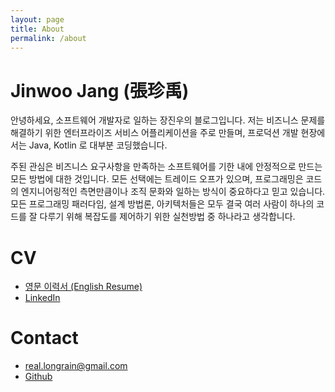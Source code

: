 ```yaml
---
layout: page
title: About
permalink: /about
---
```


# Jinwoo Jang (張珍禹)

안녕하세요, 소프트웨어 개발자로 일하는 장진우의 블로그입니다. 저는 비즈니스 문제를 해결하기 위한 엔터프라이즈 서비스 어플리케이션을 주로 만들며, 프로덕션 개발 현장에서는 Java, Kotlin 로 대부분 코딩했습니다.

주된 관심은 비즈니스 요구사항을 만족하는 소프트웨어를 기한 내에 안정적으로 만드는 모든 방법에 대한 것입니다. 모든 선택에는 트레이드 오프가 있으며, 프로그래밍은 코드의 엔지니어링적인 측면만큼이나 조직 문화와 일하는 방식이 중요하다고 믿고 있습니다. 모든 프로그래밍 패러다임, 설계 방법론, 아키텍처들은 모두 결국 여러 사람이 하나의 코드를 잘 다루기 위해 복잡도를 제어하기 위한 실천방법 중 하나라고 생각합니다.

# CV

* [영문 이력서 (English Resume)](/assets/files/Jinwoo%20Jang%20CV.pdf)
* [LinkedIn](https://www.linkedin.com/in/jinwoojang/)

# Contact

* [real.longrain@gmail.com](real.longrain@gmail.com)
* [Github](https://github.com/realrains)

